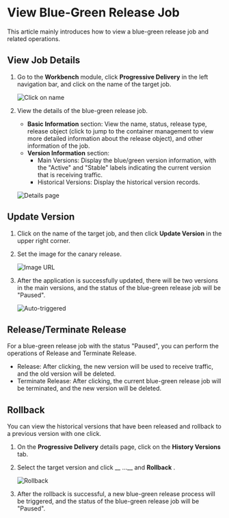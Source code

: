 # View Blue-Green Release Job

This article mainly introduces how to view a blue-green release job and related operations.

## View Job Details

1. Go to the __Workbench__ module, click __Progressive Delivery__ in the left navigation bar, and click on the name of the target job.

    ![Click on name](https://docs.daocloud.io/daocloud-docs-images/docs/en/docs/amamba/images/blue-green03.png)

2. View the details of the blue-green release job.

    - __Basic Information__ section: View the name, status, release type, release object (click to jump to the container management to view more detailed information about the release object), and other information of the job.
    - __Version Information__ section:
        - Main Versions: Display the blue/green version information, with the "Active" and "Stable"
          labels indicating the current version that is receiving traffic.
        - Historical Versions: Display the historical version records.

    ![Details page](https://docs.daocloud.io/daocloud-docs-images/docs/en/docs/amamba/images/blue02.png)

## Update Version

1. Click on the name of the target job, and then click __Update Version__ in the upper right corner.
2. Set the image for the canary release.

    ![Image URL](https://docs.daocloud.io/daocloud-docs-images/docs/en/docs/amamba/images/blue03.png)

3. After the application is successfully updated, there will be two versions in the main versions, and the status of the blue-green release job will be "Paused".

    ![Auto-triggered](https://docs.daocloud.io/daocloud-docs-images/docs/en/docs/amamba/images/blue04.png)

## Release/Terminate Release

For a blue-green release job with the status "Paused", you can perform the operations of Release and Terminate Release.

- Release: After clicking, the new version will be used to receive traffic, and the old version will be deleted.
- Terminate Release: After clicking, the current blue-green release job will be terminated, and the new version will be deleted.

## Rollback

You can view the historical versions that have been released and rollback to a previous version with one click.

1. On the __Progressive Delivery__ details page, click on the __History Versions__ tab.
2. Select the target version and click __ ...__ and __Rollback__ .

    ![Rollback](https://docs.daocloud.io/daocloud-docs-images/docs/en/docs/amamba/images/blue05.png)

3. After the rollback is successful, a new blue-green release process will be triggered,
   and the status of the blue-green release job will be "Paused".
